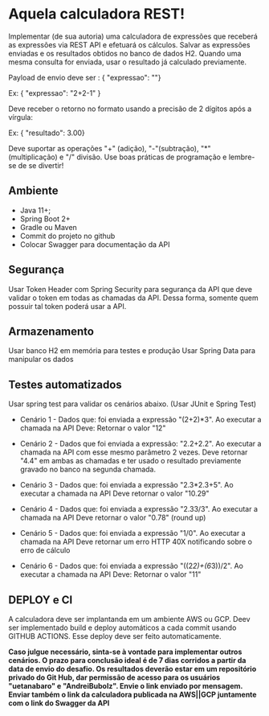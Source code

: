 
# Aquela calculadora REST!
Implementar (de sua autoria) uma calculadora de expressões que receberá as
expressões via REST API e efetuará os cálculos. Salvar as expressões enviadas e os
resultados obtidos no banco de dados H2. Quando uma mesma consulta for enviada,
usar o resultado já calculado previamente.

Payload de envio deve ser : { "expressao": "<expr>"}
 
 Ex: { "expressao": "2+2-1" }

 Deve receber o retorno no formato usando a precisão de 2 dígitos após a
vírgula: 

Ex: { "resultado": 3.00}

Deve suportar as operações "+" (adição), "-"(subtração), "*" (multiplicação) e "/"
divisão.
Use boas práticas de programação e lembre-se de se divertir! 

## Ambiente

- Java 11+;
- Spring Boot 2+
- Gradle ou Maven
- Commit do projeto no github
- Colocar Swagger para documentação da API

## Segurança

Usar Token Header com Spring Security para segurança da API que deve
validar o token em todas as chamadas da API. Dessa forma, somente quem possuir tal
token poderá usar a API.

## Armazenamento

Usar banco H2 em memória para testes e produção
Usar Spring Data para manipular os dados


## Testes automatizados

Usar spring test para validar os cenários abaixo. (Usar JUnit e Spring Test)

- Cenário 1 - Dados que: foi enviada a expressão "(2+2)*3". Ao executar a chamada na API
Deve: Retornar o valor "12"

- Cenário 2 - Dados que foi enviada a expressão: "2.2+2.2". Ao executar a chamada na API com esse mesmo parâmetro 2 vezes.
Deve retornar "4.4" em ambas as chamadas e ter usado o resultado previamente gravado no banco na segunda chamada.

- Cenário 3 - Dados que: foi enviada a expressão "2.3*2.3+5". Ao executar a chamada na API
Deve retornar o valor "10.29"

- Cenário 4 - Dados que: foi enviada a expressão "2.33/3". Ao executar a chamada na API
Deve retornar o valor "0.78" (round up)

- Cenário 5 - Dados que: foi enviada a expressão "1/0". Ao executar a chamada na API
Deve retornar um erro HTTP 40X notificando sobre o erro de cálculo
 
- Cenário 6 - Dados que: foi enviada a expressão "((2*2)+(6*3))/2". Ao executar a chamada na API
Deve: Retornar o valor "11"

 
 ## DEPLOY e CI
 
 A calculadora deve ser implantanda em um ambiente AWS ou GCP. Deev ser implementado build e deploy automáticos a cada commit usando GITHUB ACTIONS. Esse deploy deve ser feito automaticamente.
 
**Caso julgue necessário, sinta-se à vontade para implementar outros
cenários.
O prazo para conclusão ideal é de 7 dias corridos a partir da data de envio do
desafio. Os resultados deverão estar em um repositório privado do Git Hub, dar permissão de acesso para os usuários "uetanabaro" e "AndreiBubolz". Envie o link enviado por mensagem. Enviar também o link da calculadora publicada na AWS||GCP juntamente com o link do Swagger da API**
